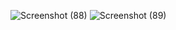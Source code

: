 ![Screenshot (88)](https://github.com/ddedida/ets-pbkk/assets/108203648/81ce3a98-945a-46ef-b75a-5d69b64e23ca)
![Screenshot (89)](https://github.com/ddedida/ets-pbkk/assets/108203648/4d151126-44c4-47bb-9337-e1e6defc916b)
